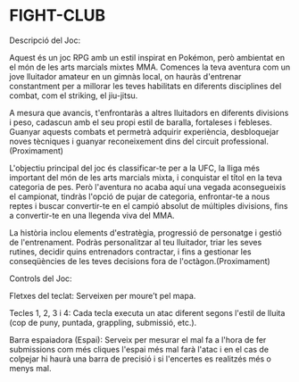 # FIGHT-CLUB


Descripció del Joc:

Aquest és un joc RPG amb un estil inspirat en Pokémon, però ambientat en el món de les arts marcials mixtes MMA. Comences la teva aventura com un jove lluitador amateur en un gimnàs local, on hauràs d'entrenar constantment per a millorar les teves habilitats en diferents disciplines del combat, com el striking, el jiu-jitsu.

A mesura que avancis, t'enfrontaràs a altres lluitadors en diferents divisions i peso, cadascun amb el seu propi estil de baralla, fortaleses i febleses. Guanyar aquests combats et permetrà adquirir experiència, desbloquejar noves tècniques i guanyar reconeixement dins del circuit professional.(Proximament)

L'objectiu principal del joc és classificar-te per a la UFC, la lliga més important del món de les arts marcials mixta, i conquistar el títol en la teva categoria de pes. Però l'aventura no acaba aquí una vegada aconsegueixis el campionat, tindràs l'opció de pujar de categoria, enfrontar-te a nous reptes i buscar convertir-te en el campió absolut de múltiples divisions, fins a convertir-te en una llegenda viva del MMA.

La història inclou elements d'estratègia, progressió de personatge i gestió de l'entrenament. Podràs personalitzar al teu lluitador, triar les seves rutines, decidir quins entrenadors contractar, i fins a gestionar les conseqüències de les teves decisions fora de l'octàgon.(Proximament)

Controls del Joc:

Fletxes del teclat: Serveixen per moure’t pel mapa.

Tecles 1, 2, 3 i 4: Cada tecla executa un atac diferent segons l'estil de lluita (cop de puny, puntada, grappling, submissió, etc.).

Barra espaiadora (Espai): Serveix per mesurar el mal fa a l'hora de fer submissions com més cliques l'espai més mal farà l'atac i en el cas de colpejar hi haurà una barra de precisió i si l'encertes es realitzés més o menys mal.
